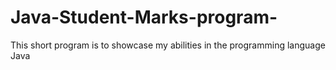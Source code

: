 # Java-Student-Marks-program-
This short program is to showcase my abilities in the programming language Java
